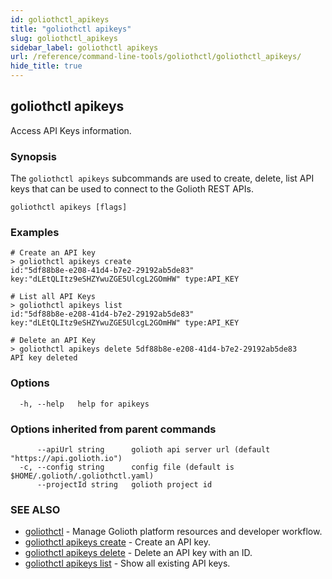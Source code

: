 ```yaml
---
id: goliothctl_apikeys
title: "goliothctl apikeys"
slug: goliothctl_apikeys
sidebar_label: goliothctl apikeys
url: /reference/command-line-tools/goliothctl/goliothctl_apikeys/
hide_title: true
---
```

## goliothctl apikeys

Access API Keys information.

### Synopsis

The `goliothctl apikeys` subcommands are used to create, delete, list API keys that can be used to connect to the Golioth REST APIs.

```
goliothctl apikeys [flags]
```

### Examples

```
# Create an API key
> goliothctl apikeys create
id:"5df88b8e-e208-41d4-b7e2-29192ab5de83"  key:"dLEtQLItz9eSHZYwuZGE5UlcgL2GOmHW" type:API_KEY

# List all API Keys
> goliothctl apikeys list
id:"5df88b8e-e208-41d4-b7e2-29192ab5de83"  key:"dLEtQLItz9eSHZYwuZGE5UlcgL2GOmHW" type:API_KEY

# Delete an API Key
> goliothctl apikeys delete 5df88b8e-e208-41d4-b7e2-29192ab5de83
API key deleted
```

### Options

```
  -h, --help   help for apikeys
```

### Options inherited from parent commands

```
      --apiUrl string      golioth api server url (default "https://api.golioth.io")
  -c, --config string      config file (default is $HOME/.golioth/.goliothctl.yaml)
      --projectId string   golioth project id
```

### SEE ALSO

* [goliothctl](/reference/command-line-tools/goliothctl)	 - Manage Golioth platform resources and developer workflow.
* [goliothctl apikeys create](/reference/command-line-tools/goliothctl/goliothctl_apikeys_create/)	 - Create an API key.
* [goliothctl apikeys delete](/reference/command-line-tools/goliothctl/goliothctl_apikeys_delete/)	 - Delete an API key with an ID.
* [goliothctl apikeys list](/reference/command-line-tools/goliothctl/goliothctl_apikeys_list/)	 - Show all existing API keys.

